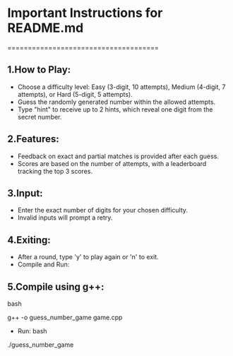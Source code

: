 # Important Instructions for README.md
=====================================
## 1.How to Play:

* Choose a difficulty level: Easy (3-digit, 10 attempts), Medium (4-digit, 7 attempts), or Hard (5-digit, 5 attempts).
* Guess the randomly generated number within the allowed attempts.
* Type "hint" to receive up to 2 hints, which reveal one digit from the secret number.

## 2.Features:

* Feedback on exact and partial matches is provided after each guess.
* Scores are based on the number of attempts, with a leaderboard tracking the top 3 scores.

## 3.Input:

* Enter the exact number of digits for your chosen difficulty.
* Invalid inputs will prompt a retry.

## 4.Exiting:

* After a round, type 'y' to play again or 'n' to exit.
* Compile and Run:

## 5.Compile using g++:
bash

g++ -o guess_number_game game.cpp

* Run:
bash

./guess_number_game